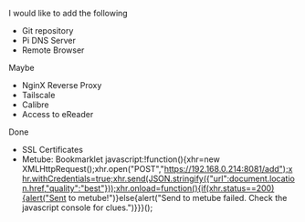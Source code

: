 I would like to add the following
- Git repository
- Pi DNS Server
- Remote Browser

Maybe
- NginX Reverse Proxy
- Tailscale
- Calibre
- Access to eReader

Done
- SSL Certificates
- Metube: Bookmarklet
javascript:!function(){xhr=new XMLHttpRequest();xhr.open("POST","https://192.168.0.214:8081/add");xhr.withCredentials=true;xhr.send(JSON.stringify({"url":document.location.href,"quality":"best"}));xhr.onload=function(){if(xhr.status==200){alert("Sent to metube!")}else{alert("Send to metube failed. Check the javascript console for clues.")}}}();
